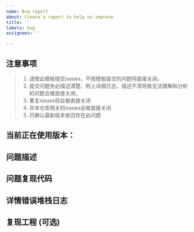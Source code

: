 ```yaml
---
name: Bug report
about: Create a report to help us improve
title: ''
labels: bug
assignees: ''

---
```


## 注意事项
> 1. 请按此模板提交issues，不按模板提交的问题将直接关闭。
> 2. 提交问题务必描述清楚、附上详细日志，描述不清导致无法理解和分析的问题会被直接关闭。
> 3. 重复issues将会被直接关闭
> 4. 非本仓库相关的issues会被直接关闭
> 5. 已确认最新版本依旧存在此问题

## 当前正在使用版本：

## 问题描述

## 问题复现代码

## 详情错误堆栈日志

## 复现工程 (可选)
